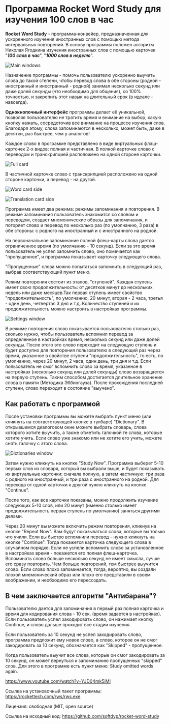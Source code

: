 
# Программа Rocket Word Study для изучения 100 слов в час

__Rocket Word Study__ - программа-конвейер, предназначенная для ускоренного изучения иностранных слов с помощью метода интервальных повторений. В основу программы положен алгоритм Николая Ягодкина изучения иностранных слов с помощью карточек "***100 слов в час***", "***1000 слов в неделю***".


![Main windows](docs/main.jpeg)

Назначение программы - помочь пользователю ускоренно выучить слова до такой степени, чтобы перевод слова в обе стороны (родной - иностранный и иностранный - родной) занимал несколько секунд или даже долей секунды (что необходимо для общения), co 100% точностью, и закрепить этот навык на длительный срок (в идеале - навсегда).

__Однокнопочный интерфейс__ программы делает её уникальной, позволяя пользователю не тратить время и внимание на выбор, какую кнопку нажать, сосредоточив все внимание на процессе изучения слов. Благодаря этому, слова запоминаются в несколько, может быть, даже в десятки, раз быстрее, чем у аналогов!

Каждое слово в программе представлено в виде виртуальных флэш-карточек 2-х видов: полная и частичная. В полной карточке слово с переводом и транскрипцией расположено на одной стороне карточки.

![Full card](docs/fullcard.jpeg)

В частичной карточке слово с транскрипцией расположено
на одной стороне карточки, а перевод - на другой.

![Word card side](docs/word.jpeg)

![Translation card side](docs/translate.jpeg)

Программа имеет два режима: режимы запоминания и повторения. В режиме запоминания пользователь знакомится со словом и переводом, создает мнемонические образы для запоминания, и поторяет слово и перевод по несколько раз (по умолчанию, 3 раза) в обе стороны: с родного на иностранный и с иностранного на родной.

На первоначальное запоминание полной флеш-карты слова дается ограниченное время (по умолчанию - 10 секунд). Если за это время пользователь не успел запомнить слово, оно помечается как "пропущенное", и программа показывает карточку следующего слова.

"Пропущенные" слова можно попытаться запомнить в следующий раз, выбрав соответствующий пункт меню.

Режим повторения состоит из этапов, "ступеней". Каждая ступень имеет свою продолжительность: от десятков минут до нескольких недель или даже месяцев.Так первая ступень имеет свойство "продолжительность", по умолчанию, 20 минут, вторая - 2 часа, третья - один день, четвертая 3 дня и т.д. Количество ступеней и их  продолжительность можно настроить в настройках программы.

![Settings window](docs/settings.jpeg)

В режиме повторения слово показывается пользователю столько раз, сколько нужно, чтобы пользователь вспомнил перевод за определенное в настройках время, несколько секунд или даже долей секунды. После этого это слово переходит на следующую ступень и будет доступно для повторения пользователю в следующий раз через время, указанное в свойстве ступени "продолжительность", то есть, по умолчанию, через 20 минут, 2 часа, один день, три дня и т.д. Если пользователь не смог вспомнить слово за время, указанное в настройках (несколько секунд или долей секунды) слово возвращается на первую ступень. Таким способом достигается длительное хранение слова в памяти (Методика Эббингауза). После прохождения последней ступени, слово переходит в состояние "выучено".

## Как работать с программой

После установки программы вы можете выбрать пункт меню (или кликнуть на соответствующей кнопке в тулбаре) "Dictionary". В открывшемся диалоговом окне можете выбрать словарь, слова которого хотите выучить, а также отметить галочкой те слова, которые хотите учить. Если слово уже знакомо или не хотите его учить, можете снять галочку с этого слова.

![Dictionaries window](docs/dict.jpeg)

Затем нужно кликнуть на кнопке "Study Now". Программа выберет 5-10 первых слов из словаря, который вы выбрали выше, и будет показывать их виртуальные карточки: сначала полную, а затем частичную: три раза с родного на иностранный, и три раза с иностранного на родной. Для перехода от одной карточки к другой нужно кликнуть на кнопке "Continue".

После того, как все карточки показаны, можно продолжить изучение следующих 5-10 слов, или 20 минут (именно столько имеет продолжительность первая ступень по умолчанию) заняться другими делами.

Через 20 минут вы можете включить режим повторения, кликнув на кнопке "Repeat Now". Вам будут показываться слова, которые вы только что учили. Если вы быстро вспомнили перевод - нужно кликнуть на кнопке "Continue". Тогда покажется карточка следующего слова в случайном порядке. Если не успели вспомнить слово за установленное в настройках время - покажется его полная флеш-карточка. Вспоминать слово больше несколько секунд не имеет смысла, лучше его сразу повторить. Чем больше повторений, тем быстрее выучится слово. Если слово плохо запоминается, тогда, вероятно, вы создали плохой мнемонический образ или плохо его представили в своем воображении, и необходимо его пересоздать.

## В чем заключается алгоритм "Антибарана"?

Пользователю дается для запоминания в первый раз полная карточка и время для кодирования слова - 10 сек. (время задается в настройках). Если пользователь успел закодировать слово, он нажимает кнопку Continue, и слово дальше проходит все стадии изучения.

Если пользователь за 10 секунд не успел закодировать слово, программа предложит ему новое слово, а слово, которое он не смог закодировать за 10 секунд, обозначается как "Skipped" - пропущенное.

Когда пользователь выучит все слова, которые он смог закодировать за 10 секунд, он может вернуться к запоминанию пропущенных "skipped" слов. Для этого в программе есть пункт меню: Study omitted words again.

<https://www.youtube.com/watch?v=YJD04mk5iMI>

Ссылка на установочный пакет программы:
<https://rockettech.com/rws/rws.exe>

Лицензия: свободная (MIT, open source)

Ссылка на исходный код:
<https://github.com/softdvp/rocket-word-study>
